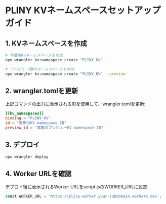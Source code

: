# PLINY KVネームスペースセットアップガイド

## 1. KVネームスペースを作成

```bash
# 本番用KVネームスペースを作成
npx wrangler kv:namespace create "PLINY_KV"

# プレビュー用KVネームスペースを作成
npx wrangler kv:namespace create "PLINY_KV" --preview
```

## 2. wrangler.tomlを更新

上記コマンドの出力に表示されるIDを使用して、wrangler.tomlを更新:

```toml
[[kv_namespaces]]
binding = "PLINY_KV"
id = "実際のKV namespace ID"
preview_id = "実際のプレビューKV namespace ID"
```

## 3. デプロイ

```bash
npx wrangler deploy
```

## 4. Worker URLを確認

デプロイ後に表示されるWorker URLをscript.jsのWORKER_URLに設定:

```javascript
const WORKER_URL = 'https://pliny-worker.your-subdomain.workers.dev';
```
